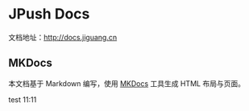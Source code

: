 JPush Docs
==========

文档地址：http://docs.jiguang.cn

## MKDocs
本文档基于 Markdown 编写，使用 [MKDocs](https://github.com/tomchristie/mkdocs) 工具生成 HTML 布局与页面。

test 11:11
